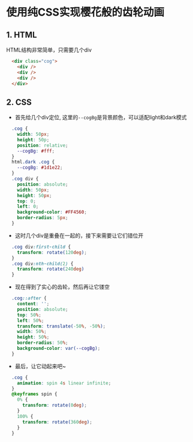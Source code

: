 # 使用纯CSS实现樱花般的齿轮动画

## 1. HTML
HTML结构非常简单，只需要几个div
```html
  <div class="cog">
    <div />
    <div />
    <div />
  </div>
```
## 2. CSS
- 首先给几个div定位,  这里的`--cogBg`是背景颜色，可以适配light和dark模式
```css
  .cog {
    width: 50px;
    height: 50p;
    position: relative;
    --cogBg: #fff;
  }
  html.dark .cog {
    --cogBg: #1d1e22;
  }
  .cog div {
    position: absolute;
    width: 50px;
    height: 50px;
    top: 0;
    left: 0;
    background-color: #FF4560;
    border-radius: 5px;
  }
```
- 这时几个div是重叠在一起的，接下来需要让它们错位开
```css
  .cog div:first-child {
    transform: rotate(120deg);
  }
  .cog div:nth-child(2) {
    transform: rotate(240deg)
  }
```
- 现在得到了实心的齿轮，然后再让它镂空
```css
  .cog::after {
    content: '';
    position: absolute;
    top: 50%;
    left: 50%;
    transform: translate(-50%, -50%);
    width: 50%;
    height: 50%;
    border-radius: 50%;
    background-color: var(--cogBg);
  }
```
- 最后，让它动起来吧~
```css
  .cog {
    animation: spin 4s linear infinite;
  }
  @keyframes spin {
    0% {
      transform: rotate(0deg);
    }
    100% {
      transform: rotate(360deg);
    }
  }
```

<Cog m="4"/>
